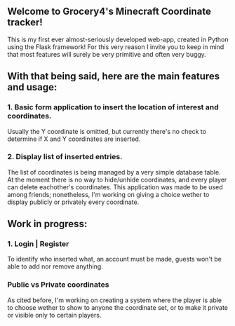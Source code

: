 ## Welcome to Grocery4's Minecraft Coordinate tracker!
This is my first ever almost-seriously developed web-app, created in Python using the Flask framework!
For this very reason I invite you to keep in mind that most features will surely be very primitive and often
very buggy.

## With that being said, here are the main features and usage:

### 1. Basic form application to insert the location of interest and coordinates.
Usually the Y coordinate is omitted, but currently there's no check to determine if X and Y coordinates
are inserted.

### 2. Display list of inserted entries.
The list of coordinates is being managed by a very simple database table. At the moment there is
no way to hide/unhide coordinates, and every player can delete eachother's coordinates.
This application was made to be used among friends; nonetheless, I'm working on giving a choice
wether to display publicly or privately every coordinate.

## Work in progress:

### 1. Login | Register
To identify who inserted what, an account must be made, guests won't be able to add nor remove anything.

### Public vs Private coordinates
As cited before, I'm working on creating a system where the player is able to choose wether to show
to anyone the coordinate set, or to make it private or visible only to certain players.